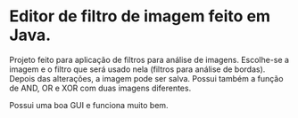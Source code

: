 # Editor de filtro de imagem feito em Java.
Projeto feito para aplicação de filtros para análise de imagens.
Escolhe-se a imagem e o filtro que será usado nela (filtros para análise de bordas). Depois das alterações, a imagem pode ser salva.
Possui também a função de AND, OR e XOR com duas imagens diferentes.

Possui uma boa GUI e funciona muito bem.

